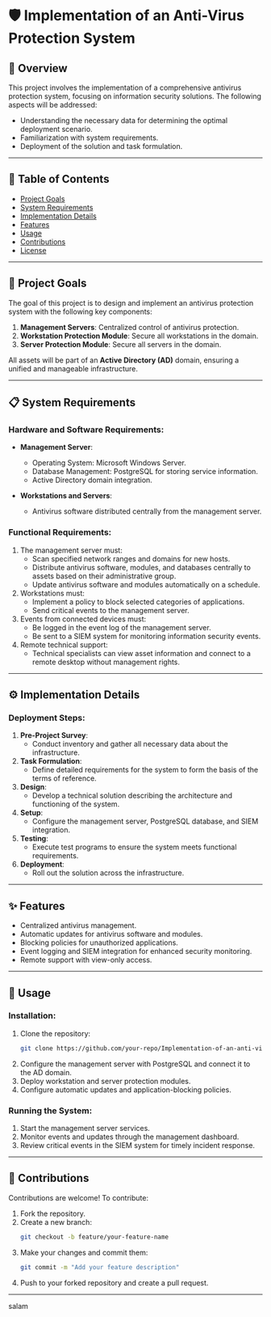 # 🛡️ Implementation of an Anti-Virus Protection System

## 📖 Overview
This project involves the implementation of a comprehensive antivirus protection system, focusing on information security solutions. The following aspects will be addressed:

- Understanding the necessary data for determining the optimal deployment scenario.
- Familiarization with system requirements.
- Deployment of the solution and task formulation.

---

## 📑 Table of Contents
- [Project Goals](#-project-goals)
- [System Requirements](#-system-requirements)
- [Implementation Details](#-implementation-details)
- [Features](#-features)
- [Usage](#-usage)
- [Contributions](#-contributions)
- [License](#-license)

---

## 🎯 Project Goals
The goal of this project is to design and implement an antivirus protection system with the following key components:

1. **Management Servers**: Centralized control of antivirus protection.
2. **Workstation Protection Module**: Secure all workstations in the domain.
3. **Server Protection Module**: Secure all servers in the domain.

All assets will be part of an **Active Directory (AD)** domain, ensuring a unified and manageable infrastructure.

---

## 📋 System Requirements

### Hardware and Software Requirements:
- **Management Server**:
  - Operating System: Microsoft Windows Server.
  - Database Management: PostgreSQL for storing service information.
  - Active Directory domain integration.

- **Workstations and Servers**:
  - Antivirus software distributed centrally from the management server.

### Functional Requirements:
1. The management server must:
   - Scan specified network ranges and domains for new hosts.
   - Distribute antivirus software, modules, and databases centrally to assets based on their administrative group.
   - Update antivirus software and modules automatically on a schedule.
2. Workstations must:
   - Implement a policy to block selected categories of applications.
   - Send critical events to the management server.
3. Events from connected devices must:
   - Be logged in the event log of the management server.
   - Be sent to a SIEM system for monitoring information security events.
4. Remote technical support:
   - Technical specialists can view asset information and connect to a remote desktop without management rights.

---

## ⚙️ Implementation Details

### Deployment Steps:
1. **Pre-Project Survey**:
   - Conduct inventory and gather all necessary data about the infrastructure.
2. **Task Formulation**:
   - Define detailed requirements for the system to form the basis of the terms of reference.
3. **Design**:
   - Develop a technical solution describing the architecture and functioning of the system.
4. **Setup**:
   - Configure the management server, PostgreSQL database, and SIEM integration.
5. **Testing**:
   - Execute test programs to ensure the system meets functional requirements.
6. **Deployment**:
   - Roll out the solution across the infrastructure.

---

## ✨ Features
- Centralized antivirus management.
- Automatic updates for antivirus software and modules.
- Blocking policies for unauthorized applications.
- Event logging and SIEM integration for enhanced security monitoring.
- Remote support with view-only access.

---

## 🚀 Usage

### Installation:
1. Clone the repository:
   ```bash
   git clone https://github.com/your-repo/Implementation-of-an-anti-virus-protection-system.git
   ```
2. Configure the management server with PostgreSQL and connect it to the AD domain.
3. Deploy workstation and server protection modules.
4. Configure automatic updates and application-blocking policies.

### Running the System:
1. Start the management server services.
2. Monitor events and updates through the management dashboard.
3. Review critical events in the SIEM system for timely incident response.

---

## 🤝 Contributions
Contributions are welcome! To contribute:

1. Fork the repository.
2. Create a new branch:
   ```bash
   git checkout -b feature/your-feature-name
   ```
3. Make your changes and commit them:
   ```bash
   git commit -m "Add your feature description"
   ```
4. Push to your forked repository and create a pull request.

---

salam
